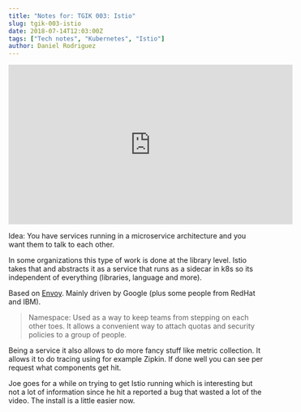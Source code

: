 ```yaml
---
title: "Notes for: TGIK 003: Istio"
slug: tgik-003-istio
date: 2018-07-14T12:03:00Z
tags: ["Tech notes", "Kubernetes", "Istio"]
author: Daniel Rodriguez
---
```


<iframe width="560" height="315" src="https://www.youtube.com/embed/WnDG-5cvEew" title="YouTube video player" frameborder="0" allow="accelerometer; autoplay; clipboard-write; encrypted-media; gyroscope; picture-in-picture" allowfullscreen></iframe>

Idea: You have services running in a microservice architecture and you want them to talk to each other.

In some organizations this type of work is done at the library level. Istio takes that and abstracts it as a service that runs as a sidecar in k8s so its independent of everything (libraries, language and more).

Based on [Envoy](https://www.envoyproxy.io/). Mainly driven by Google (plus some people from RedHat and IBM).

> Namespace: Used as a way to keep teams from stepping on each other toes. It allows a convenient way to attach quotas and security policies to a group of people.

Being a service it also allows to do more fancy stuff like metric collection. It allows it to do tracing using for example Zipkin. If done well you can see per request what components get hit.

Joe goes for a while on trying to get Istio running which is interesting but not a lot of information since he hit a reported a bug that wasted a lot of the video. The install is a little easier now.
